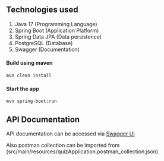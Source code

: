 ## Technologies used

1. Java 17 (Programming Language)
2. Spring Boot (Application Platform)
3. Spring Data JPA (Data persistence)
4. PostgreSQL (Database)
5. Swagger (Documentation)

####  Build using maven

```
mvn clean install
```

#### Start the app

```
mvn spring-boot:run
```

## API Documentation
API documentation can be accessed via [Swagger UI](http://localhost:8080/swagger-ui.html) 

Also postman collection can be imported from (src/main/resources/quizApplication.postman_collection.json)

